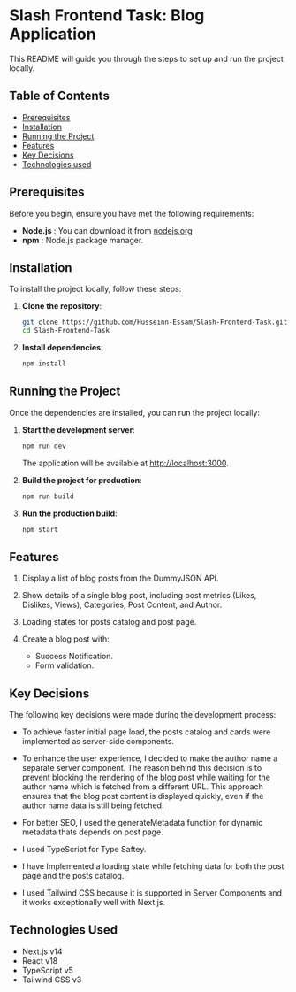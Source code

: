 # Slash Frontend Task: Blog Application

This README will guide you through the steps to set up and run the project locally.

## Table of Contents

- [Prerequisites](#prerequisites)
- [Installation](#installation)
- [Running the Project](#running-the-project)
- [Features](#features)
- [Key Decisions](#key-decisions)
- [Technologies used](#technologies-used)

## Prerequisites

Before you begin, ensure you have met the following requirements:

- **Node.js** : You can download it from [nodejs.org](https://nodejs.org/)
- **npm** : Node.js package manager.

## Installation

To install the project locally, follow these steps:

1. **Clone the repository**:

   ```sh
   git clone https://github.com/Husseinn-Essam/Slash-Frontend-Task.git
   cd Slash-Frontend-Task
   ```

2. **Install dependencies**:

   ```sh
   npm install
   ```

## Running the Project

Once the dependencies are installed, you can run the project locally:

1. **Start the development server**:

   ```sh
   npm run dev
   ```

   The application will be available at [http://localhost:3000](http://localhost:3000).

2. **Build the project for production**:

   ```sh
   npm run build
   ```

3. **Run the production build**:

   ```sh
   npm start
   ```

## Features

1. Display a list of blog posts from the DummyJSON API.

2. Show details of a single blog post, including post metrics (Likes, Dislikes, Views), Categories, Post Content, and Author.

3. Loading states for posts catalog and post page.

4. Create a blog post with:
   - Success Notification.
   - Form validation.

## Key Decisions

The following key decisions were made during the development process:

- To achieve faster initial page load, the posts catalog and cards were implemented as server-side components.

- To enhance the user experience, I decided to make the author name a separate server component. The reason behind this decision is to prevent blocking the rendering of the blog post while waiting for the author name which is fetched from a different URL. This approach ensures that the blog post content is displayed quickly, even if the author name data is still being fetched.

- For better SEO, I used the generateMetadata function for dynamic metadata thats depends on post page.

- I used TypeScript for Type Saftey.

- I have Implemented a loading state while fetching data for both the post page and the posts catalog.

- I used Tailwind CSS because it is supported in Server Components and it works exceptionally well with Next.js.

## Technologies Used

- Next.js v14
- React v18
- TypeScript v5
- Tailwind CSS v3
